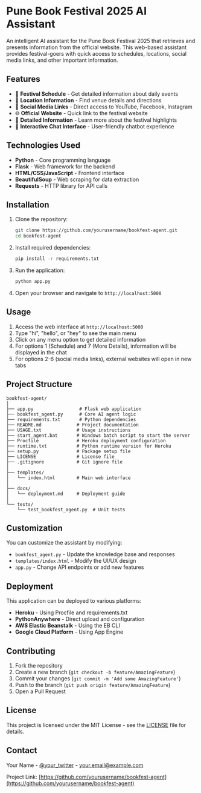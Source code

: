 # Pune Book Festival 2025 AI Assistant

An intelligent AI assistant for the Pune Book Festival 2025 that retrieves and presents information from the official website. This web-based assistant provides festival-goers with quick access to schedules, locations, social media links, and other important information.

## Features

- 📅 **Festival Schedule** - Get detailed information about daily events
- 📍 **Location Information** - Find venue details and directions
- 🔗 **Social Media Links** - Direct access to YouTube, Facebook, Instagram
- 🌐 **Official Website** - Quick link to the festival website
- 📖 **Detailed Information** - Learn more about the festival highlights
- 💬 **Interactive Chat Interface** - User-friendly chatbot experience

## Technologies Used

- **Python** - Core programming language
- **Flask** - Web framework for the backend
- **HTML/CSS/JavaScript** - Frontend interface
- **BeautifulSoup** - Web scraping for data extraction
- **Requests** - HTTP library for API calls

## Installation

1. Clone the repository:
   ```bash
   git clone https://github.com/yourusername/bookfest-agent.git
   cd bookfest-agent
   ```

2. Install required dependencies:
   ```bash
   pip install -r requirements.txt
   ```

3. Run the application:
   ```bash
   python app.py
   ```

4. Open your browser and navigate to `http://localhost:5000`

## Usage

1. Access the web interface at `http://localhost:5000`
2. Type "hi", "hello", or "hey" to see the main menu
3. Click on any menu option to get detailed information
4. For options 1 (Schedule) and 7 (More Details), information will be displayed in the chat
5. For options 2-6 (social media links), external websites will open in new tabs

## Project Structure

```
bookfest-agent/
│
├── app.py                 # Flask web application
├── bookfest_agent.py      # Core AI agent logic
├── requirements.txt       # Python dependencies
├── README.md             # Project documentation
├── USAGE.txt             # Usage instructions
├── start_agent.bat       # Windows batch script to start the server
├── Procfile              # Heroku deployment configuration
├── runtime.txt           # Python runtime version for Heroku
├── setup.py              # Package setup file
├── LICENSE               # License file
├── .gitignore            # Git ignore file
│
├── templates/
│   └── index.html        # Main web interface
│
├── docs/
│   └── deployment.md     # Deployment guide
│
└── tests/
    └── test_bookfest_agent.py  # Unit tests
```

## Customization

You can customize the assistant by modifying:

- `bookfest_agent.py` - Update the knowledge base and responses
- `templates/index.html` - Modify the UI/UX design
- `app.py` - Change API endpoints or add new features

## Deployment

This application can be deployed to various platforms:

- **Heroku** - Using Procfile and requirements.txt
- **PythonAnywhere** - Direct upload and configuration
- **AWS Elastic Beanstalk** - Using the EB CLI
- **Google Cloud Platform** - Using App Engine

## Contributing

1. Fork the repository
2. Create a new branch (`git checkout -b feature/AmazingFeature`)
3. Commit your changes (`git commit -m 'Add some AmazingFeature'`)
4. Push to the branch (`git push origin feature/AmazingFeature`)
5. Open a Pull Request

## License

This project is licensed under the MIT License - see the [LICENSE](LICENSE) file for details.

## Contact

Your Name - [@your_twitter](https://twitter.com/your_twitter) - your.email@example.com

Project Link: [https://github.com/yourusername/bookfest-agent](https://github.com/yourusername/bookfest-agent)
